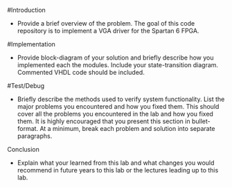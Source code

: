 #Introduction
 - Provide a brief overview of the problem.
The goal of this code repository is to implement a VGA driver for the Spartan 6 FPGA.

#Implementation
- Provide block-diagram of your solution and briefly describe how you implemented each the modules. Include your state-transition diagram. Commented VHDL code should be included.

#Test/Debug
- Briefly describe the methods used to verify system functionality. List the major problems you encountered and how you fixed them. This should cover all the problems you encountered in the lab and how you fixed them. It is highly encouraged that you present this section in bullet-format. At a minimum, break each problem and solution into separate
paragraphs.

Conclusion
- Explain what your learned from this lab and what changes you would recommend in future years to this lab or the lectures leading up to this lab.
